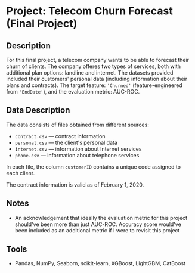 # Project: Telecom Churn Forecast (Final Project)

## Description

For this final project, a telecom company wants to be able to forecast their churn of clients. The company offeres two types of services, both with additional plan options: landline and internet. The datasets provided included their customers' personal data (including information about their plans and contracts). The target feature: `'Churned'` (feature-engineered from `'EndDate'`), and the evaluation metric: AUC-ROC.

## Data Description

The data consists of files obtained from different sources:

* `contract.csv` — contract information
* `personal.csv` — the client's personal data
* `internet.csv` — information about Internet services
* `phone.csv` — information about telephone services

In each file, the column `customerID` contains a unique code assigned to each client.

The contract information is valid as of February 1, 2020.

## Notes

* An acknowledgement that ideally the evaluation metric for this project should've been more than just AUC-ROC. Accuracy score would've been included as an additional metric if I were to revisit this project

## Tools

* Pandas, NumPy, Seaborn, scikit-learn, XGBoost, LightGBM, CatBoost
